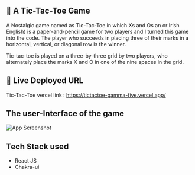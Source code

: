 
## 🚀 A Tic-Tac-Toe Game

A Nostalgic game named as Tic-Tac-Toe in which Xs and Os an or Irish English) is a paper-and-pencil game for two players and I turned this game into the code. The player who succeeds in placing three of their marks in a horizontal, vertical, or diagonal row is the winner.

Tic-tac-toe is played on a three-by-three grid by two players, who alternately place the marks X and O in one of the nine spaces in the grid.
## 🔗 Live Deployed URL
Tic-Tac-Toe vercel link : https://tictactoe-gamma-five.vercel.app/



## The user-Interface of the game

![App Screenshot](https://i.ibb.co/ZWnT7LS/Screenshot-257.png)




## Tech Stack used

 - React JS
 - Chakra-ui
